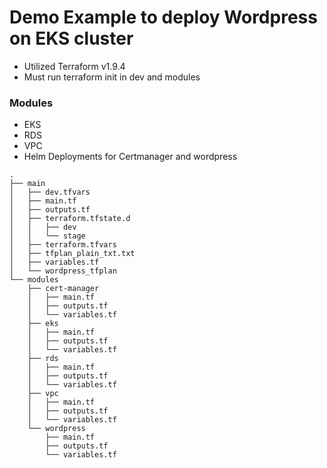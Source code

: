 # Demo Example to deploy Wordpress on EKS cluster
- Utilized Terraform v1.9.4
- Must run terraform init in dev and modules

### Modules

- EKS
- RDS
- VPC 
- Helm Deployments for Certmanager and wordpress

```
.
├── main
│   ├── dev.tfvars
│   ├── main.tf
│   ├── outputs.tf
│   ├── terraform.tfstate.d
│   │   ├── dev
│   │   └── stage
│   ├── terraform.tfvars
│   ├── tfplan_plain_txt.txt
│   ├── variables.tf
│   └── wordpress_tfplan
└── modules
    ├── cert-manager
    │   ├── main.tf
    │   ├── outputs.tf
    │   └── variables.tf
    ├── eks
    │   ├── main.tf
    │   ├── outputs.tf
    │   └── variables.tf
    ├── rds
    │   ├── main.tf
    │   ├── outputs.tf
    │   └── variables.tf
    ├── vpc
    │   ├── main.tf
    │   ├── outputs.tf
    │   └── variables.tf
    └── wordpress
        ├── main.tf
        ├── outputs.tf
        └── variables.tf
```
